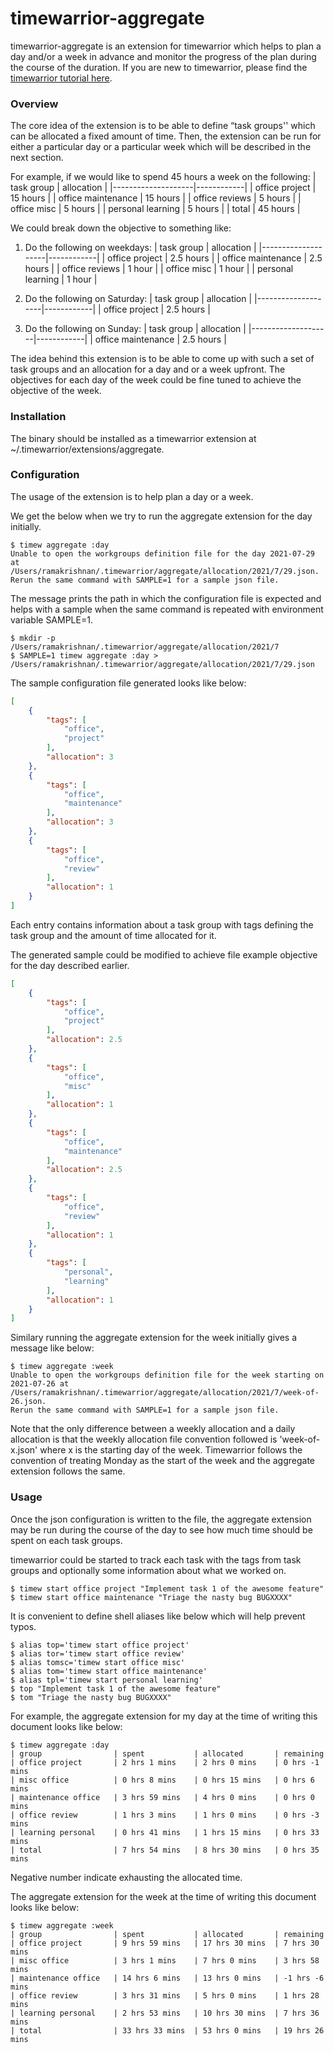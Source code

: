 # timewarrior-aggregate

timewarrior-aggregate is an extension for timewarrior which helps to plan a day
and/or a week in advance and monitor the progress of the plan during the course
of the duration. If you are new to timewarrior, please find the [timewarrior
tutorial here](https://timewarrior.net/docs/tutorial/).

### Overview
The core idea of the extension is to be able to define “task groups'' which can
be allocated a fixed amount of time. Then, the extension can be run for either
a particular day or a particular week which will be described in the next
section.

For example, if we would like to spend 45 hours a week on the following:
| task group         | allocation |
|--------------------|------------|
| office project     | 15 hours   |
| office maintenance | 15 hours   |
| office reviews     |  5 hours    |
| office misc        |  5 hours    |
| personal learning  |  5 hours    |
| total              | 45 hours    |

We could break down the objective to something like:

1. Do the following on weekdays:
	| task group         | allocation |
	|--------------------|------------|
	| office project     | 2.5 hours  |
	| office maintenance | 2.5 hours  |
	| office reviews     |   1 hour   |
	| office misc        |   1 hour   |
	| personal learning  |   1 hour   |

2. Do the following on Saturday:
	| task group         | allocation |
	|--------------------|------------|
	| office project     | 2.5 hours  |

3. Do the following on Sunday:
	| task group         | allocation |
	|--------------------|------------|
	| office maintenance | 2.5 hours  |

The idea behind this extension is to be able to come up with such a set of task
groups and an allocation for a day and or a week upfront.  The objectives for
each day of the week could be fine tuned to achieve the objective of the week.

### Installation

The binary should be installed as a timewarrior extension at
~/.timewarrior/extensions/aggregate.

### Configuration

The usage of the extension is to help plan a day or a week.

We get the below when we try to run the aggregate extension for the day initially.
```
$ timew aggregate :day
Unable to open the workgroups definition file for the day 2021-07-29 at /Users/ramakrishnan/.timewarrior/aggregate/allocation/2021/7/29.json.
Rerun the same command with SAMPLE=1 for a sample json file.
```

The message prints the path in which the configuration file is expected and
helps with a sample when the same command is repeated with environment variable
SAMPLE=1.
```
$ mkdir -p /Users/ramakrishnan/.timewarrior/aggregate/allocation/2021/7
$ SAMPLE=1 timew aggregate :day > /Users/ramakrishnan/.timewarrior/aggregate/allocation/2021/7/29.json
```

The sample configuration file generated looks like below:
```json
[
    {
        "tags": [
            "office",
            "project"
        ],
        "allocation": 3
    },
    {
        "tags": [
            "office",
            "maintenance"
        ],
        "allocation": 3
    },
    {
        "tags": [
            "office",
            "review"
        ],
        "allocation": 1
    }
]
```
Each entry contains information about a task group with tags defining the task
group and the amount of time allocated for it.

The generated sample could be modified to achieve file example objective for
the day described earlier.
```json
[
    {
        "tags": [
            "office",
            "project"
        ],
        "allocation": 2.5
    },
    {
        "tags": [
            "office",
            "misc"
        ],
        "allocation": 1
    },
    {
        "tags": [
            "office",
            "maintenance"
        ],
        "allocation": 2.5
    },
    {
        "tags": [
            "office",
            "review"
        ],
        "allocation": 1
    },
    {
        "tags": [
            "personal",
            "learning"
        ],
        "allocation": 1
    }
]
```

Similary running the aggregate extension for the week initially gives a message
like below:
```
$ timew aggregate :week
Unable to open the workgroups definition file for the week starting on 2021-07-26 at /Users/ramakrishnan/.timewarrior/aggregate/allocation/2021/7/week-of-26.json.
Rerun the same command with SAMPLE=1 for a sample json file.
```

Note that the only difference between a weekly allocation and a daily
allocation is that the weekly allocation file convention followed is
'week-of-x.json' where x is the starting day of the week. Timewarrior follows
the convention of treating Monday as the start of the week and the aggregate
extension follows the same.

### Usage

Once the json configuration is written to the file, the aggregate extension may
be run during the course of the day to see how much time should be spent on
each task groups.

timewarrior could be started to track each task with the tags from task groups
and optionally some information about what we worked on.
```
$ timew start office project "Implement task 1 of the awesome feature"
$ timew start office maintenance "Triage the nasty bug BUGXXXX"
```

It is convenient to define shell aliases like below which will help prevent
typos.
```
$ alias top='timew start office project'
$ alias tor='timew start office review'
$ alias tomsc='timew start office misc'
$ alias tom='timew start office maintenance'
$ alias tpl='timew start personal learning'
$ top "Implement task 1 of the awesome feature"
$ tom "Triage the nasty bug BUGXXXX"
```

For example, the aggregate extension for my day at the time of writing
this document looks like below:
```
$ timew aggregate :day
| group                | spent           | allocated       | remaining
| office project       | 2 hrs 1 mins    | 2 hrs 0 mins    | 0 hrs -1 mins
| misc office          | 0 hrs 8 mins    | 0 hrs 15 mins   | 0 hrs 6 mins
| maintenance office   | 3 hrs 59 mins   | 4 hrs 0 mins    | 0 hrs 0 mins
| office review        | 1 hrs 3 mins    | 1 hrs 0 mins    | 0 hrs -3 mins
| learning personal    | 0 hrs 41 mins   | 1 hrs 15 mins   | 0 hrs 33 mins
| total                | 7 hrs 54 mins   | 8 hrs 30 mins   | 0 hrs 35 mins
```
Negative number indicate exhausting the allocated time.

The aggregate extension for the week at the time of writing this document looks
like below:
```
$ timew aggregate :week
| group                | spent           | allocated       | remaining
| office project       | 9 hrs 59 mins   | 17 hrs 30 mins  | 7 hrs 30 mins
| misc office          | 3 hrs 1 mins    | 7 hrs 0 mins    | 3 hrs 58 mins
| maintenance office   | 14 hrs 6 mins   | 13 hrs 0 mins   | -1 hrs -6 mins
| office review        | 3 hrs 31 mins   | 5 hrs 0 mins    | 1 hrs 28 mins
| learning personal    | 2 hrs 53 mins   | 10 hrs 30 mins  | 7 hrs 36 mins
| total                | 33 hrs 33 mins  | 53 hrs 0 mins   | 19 hrs 26 mins
```

